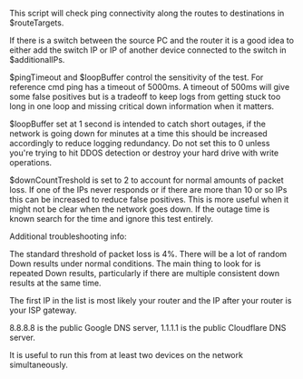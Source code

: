 This script will check ping connectivity along the routes to destinations in $routeTargets. 

If there is a switch between the source PC and the router it is a good idea to either add the switch IP or IP of another device connected to the switch in $additionalIPs.

$pingTimeout and $loopBuffer control the sensitivity of the test. For reference cmd ping has a timeout of 5000ms. A timeout of 500ms will give some false positives but is a tradeoff to keep logs from getting stuck too long in one loop and missing critical down information when it matters. 

$loopBuffer set at 1 second is intended to catch short outages, if the network is going down for minutes at a time this should be increased accordingly to reduce logging redundancy. Do not set this to 0 unless you're trying to hit DDOS detection or destroy your hard drive with write operations.

$downCountTreshold is set to 2 to account for normal amounts of packet loss. If one of the IPs never responds or if there are more than 10 or so IPs this can be increased to reduce false positives. This is more useful when it might not be clear when the network goes down. If the outage time is known search for the time and ignore this test entirely.


Additional troubleshooting info:

The standard threshold of packet loss is 4%. There will be a lot of random Down results under normal conditions. The main thing to look for is repeated Down results, particularly if there are multiple consistent down results at the same time.

The first IP in the list is most likely your router and the IP after your router is your ISP gateway.

8.8.8.8 is the public Google DNS server, 1.1.1.1 is the public Cloudflare DNS server.

It is useful to run this from at least two devices on the network simultaneously.
